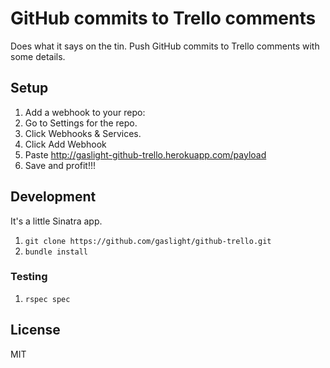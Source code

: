 # GitHub commits to Trello comments

Does what it says on the tin. Push GitHub commits to Trello comments
with some details.

## Setup

1. Add a webhook to your repo:
  1. Go to Settings for the repo.
  1. Click Webhooks & Services.
  1. Click Add Webhook
  1. Paste http://gaslight-github-trello.herokuapp.com/payload
  1. Save and profit!!!

## Development

It's a little Sinatra app.

1. `git clone https://github.com/gaslight/github-trello.git`
1. `bundle install`

### Testing

1. `rspec spec`

## License

MIT

